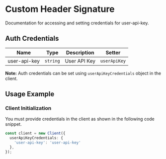 
# Custom Header Signature



Documentation for accessing and setting credentials for user-api-key.

## Auth Credentials

| Name | Type | Description | Setter |
|  --- | --- | --- | --- |
| user-api-key | `string` | User API Key | `userApiKey` |



**Note:** Auth credentials can be set using `userApiKeyCredentials` object in the client.

## Usage Example

### Client Initialization

You must provide credentials in the client as shown in the following code snippet.

```ts
const client = new Client({
  userApiKeyCredentials: {
    'user-api-key': 'user-api-key'
  },
});
```


